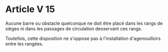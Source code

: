 # Article V 15

Aucune barre ou obstacle quelconque ne doit être placé dans les rangs de sièges ni dans les passages de circulation desservant ces rangs.

Toutefois, cette disposition ne s'oppose pas à l'installation d'agenouilloirs entre les rangées.

